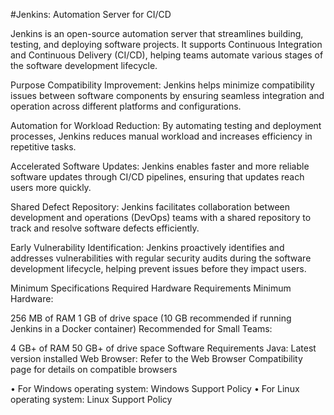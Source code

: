 #Jenkins: Automation Server for CI/CD

Jenkins is an open-source automation server that streamlines building, testing, and deploying software projects. It supports Continuous Integration and Continuous Delivery (CI/CD), helping teams automate various stages of the software development lifecycle.

Purpose
Compatibility Improvement:
Jenkins helps minimize compatibility issues between software components by ensuring seamless integration and operation across different platforms and configurations.

Automation for Workload Reduction:
By automating testing and deployment processes, Jenkins reduces manual workload and increases efficiency in repetitive tasks.

Accelerated Software Updates:
Jenkins enables faster and more reliable software updates through CI/CD pipelines, ensuring that updates reach users more quickly.

Shared Defect Repository:
Jenkins facilitates collaboration between development and operations (DevOps) teams with a shared repository to track and resolve software defects efficiently.

Early Vulnerability Identification:
Jenkins proactively identifies and addresses vulnerabilities with regular security audits during the software development lifecycle, helping prevent issues before they impact users.

Minimum Specifications Required
Hardware Requirements
Minimum Hardware:

256 MB of RAM
1 GB of drive space (10 GB recommended if running Jenkins in a Docker container)
Recommended for Small Teams:

4 GB+ of RAM
50 GB+ of drive space
Software Requirements
Java: Latest version installed
Web Browser: Refer to the Web Browser Compatibility page for details on compatible browsers

• For Windows operating system: Windows Support Policy
• For Linux operating system: Linux Support Policy
